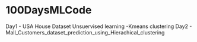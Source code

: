 # 100DaysMLCode

Day1 - USA House Dataset Unsuervised learning -Kmeans clustering
Day2 - Mall_Customers_dataset_prediction_using_Hierachical_clustering
